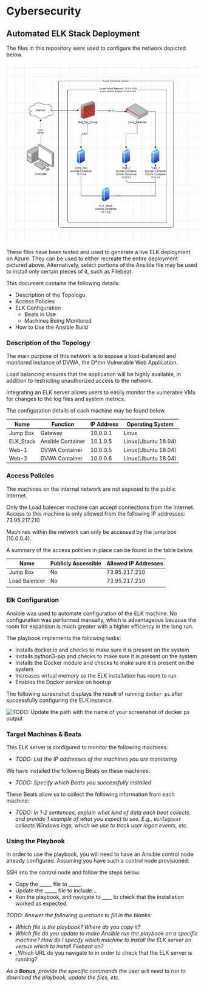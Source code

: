 # Cybersecurity
## Automated ELK Stack Deployment

The files in this repository were used to configure the network depicted below.

![Virtual_Network](/Diagrams/Virtual_Network.png)

These files have been tested and used to generate a live ELK deployment on Azure. They can be used to either recreate the entire deployment pictured above. Alternatively, select portions of the Ansible file may be used to install only certain pieces of it, such as Filebeat.

This document contains the following details:
- Description of the Topologu
- Access Policies
- ELK Configuration
  - Beats in Use
  - Machines Being Monitored
- How to Use the Ansible Build


### Description of the Topology

The main purpose of this network is to expose a load-balanced and monitored instance of DVWA, the D*mn Vulnerable Web Application.

Load balancing ensures that the application will be highly available, in addition to restricting unauthorized access to the network.

Integrating an ELK server allows users to easily monitor the vulnerable VMs for changes to the log files and system metrics.

The configuration details of each machine may be found below.

| Name     | Function | IP Address | Operating System |
|----------|----------|------------|------------------|
| Jump Box | Gateway  | 10.0.0.1   | Linux            |
| ELK_Stack | Ansible Container | 10.1.0.5 | Linux(Ubuntu 18.04)|
| Web-1 | DVWA Container | 10.0.0.5 | Linux(Ubuntu 18.04) |
| Web-2 | DVWA Container | 10.0.0.6 | Linux(Ubuntu 18.04) |

### Access Policies

The machines on the internal network are not exposed to the public Internet. 

Only the Load balencer machine can accept connections from the Internet. Access to this machine is only allowed from the following IP addresses:
73.95.217.210

Machines within the network can only be accessed by the jump box (10.0.0.4).

A summary of the access policies in place can be found in the table below.

| Name     | Publicly Accessible | Allowed IP Addresses |
|----------|---------------------|----------------------|
| Jump Box | No | 73.95.217.210 |
| Load Balencer | No | 73.95.217.210 |
|          |                     |                      |

### Elk Configuration

Ansible was used to automate configuration of the ELK machine. No configuration was performed manually, which is advantageous because the room for
expansion is much greater with a higher efficency in the long run.

The playbook implements the following tasks:
- Installs docker.io and checks to make sure it is present on the system
- Installs python3-pip and checks to make sure it is present on the system
- Installs the Docker module and checks to make sure it is present on the system
- Increases virtual memory so the ELK installation has room to run
- Enables the Docker service on bootup

The following screenshot displays the result of running `docker ps` after successfully configuring the ELK instance.

![TODO: Update the path with the name of your screenshot of docker ps output](Images/docker_ps_output.png)

### Target Machines & Beats
This ELK server is configured to monitor the following machines:
- _TODO: List the IP addresses of the machines you are monitoring_

We have installed the following Beats on these machines:
- _TODO: Specify which Beats you successfully installed_

These Beats allow us to collect the following information from each machine:
- _TODO: In 1-2 sentences, explain what kind of data each beat collects, and provide 1 example of what you expect to see. E.g., `Winlogbeat` collects Windows logs, which we use to track user logon events, etc._

### Using the Playbook
In order to use the playbook, you will need to have an Ansible control node already configured. Assuming you have such a control node provisioned: 

SSH into the control node and follow the steps below:
- Copy the _____ file to _____.
- Update the _____ file to include...
- Run the playbook, and navigate to ____ to check that the installation worked as expected.

_TODO: Answer the following questions to fill in the blanks:_
- _Which file is the playbook? Where do you copy it?_
- _Which file do you update to make Ansible run the playbook on a specific machine? How do I specify which machine to install the ELK server on versus which to install Filebeat on?_
- _Which URL do you navigate to in order to check that the ELK server is running?

_As a **Bonus**, provide the specific commands the user will need to run to download the playbook, update the files, etc._

